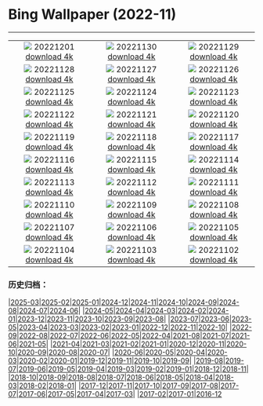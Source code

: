 # Bing Wallpaper (2022-11)
**************
| | | |
| :----: | :----: | :----: |
| ![](https://www.bing.com/th?id=OHR.AntarcticaDay_EN-IN4515439418_1920x1080.jpg) 20221201 [download 4k](https://www.bing.com/th?id=OHR.AntarcticaDay_EN-IN4515439418_UHD.jpg) | ![](https://www.bing.com/th?id=OHR.KhaliyaTopTrek_EN-IN6085442535_1920x1080.jpg) 20221130 [download 4k](https://www.bing.com/th?id=OHR.KhaliyaTopTrek_EN-IN6085442535_UHD.jpg) | ![](https://www.bing.com/th?id=OHR.HeronGiving_EN-IN3807811033_1920x1080.jpg) 20221129 [download 4k](https://www.bing.com/th?id=OHR.HeronGiving_EN-IN3807811033_UHD.jpg) |
| ![](https://www.bing.com/th?id=OHR.RedPlanetDay_EN-IN3181768065_1920x1080.jpg) 20221128 [download 4k](https://www.bing.com/th?id=OHR.RedPlanetDay_EN-IN3181768065_UHD.jpg) | ![](https://www.bing.com/th?id=OHR.Cecropia_EN-IN6595144388_1920x1080.jpg) 20221127 [download 4k](https://www.bing.com/th?id=OHR.Cecropia_EN-IN6595144388_UHD.jpg) | ![](https://www.bing.com/th?id=OHR.VidhanaSoudha_EN-IN5543965189_1920x1080.jpg) 20221126 [download 4k](https://www.bing.com/th?id=OHR.VidhanaSoudha_EN-IN5543965189_UHD.jpg) |
| ![](https://www.bing.com/th?id=OHR.OliveTreeDay_EN-IN2858135320_1920x1080.jpg) 20221125 [download 4k](https://www.bing.com/th?id=OHR.OliveTreeDay_EN-IN2858135320_UHD.jpg) | ![](https://www.bing.com/th?id=OHR.RovinjCroatia_EN-IN5575438445_1920x1080.jpg) 20221124 [download 4k](https://www.bing.com/th?id=OHR.RovinjCroatia_EN-IN5575438445_UHD.jpg) | ![](https://www.bing.com/th?id=OHR.HelianthusAnnuus_EN-IN4868983337_1920x1080.jpg) 20221123 [download 4k](https://www.bing.com/th?id=OHR.HelianthusAnnuus_EN-IN4868983337_UHD.jpg) |
| ![](https://www.bing.com/th?id=OHR.Waterleidingduinen_EN-IN4295260812_1920x1080.jpg) 20221122 [download 4k](https://www.bing.com/th?id=OHR.Waterleidingduinen_EN-IN4295260812_UHD.jpg) | ![](https://www.bing.com/th?id=OHR.FIFA2022_EN-IN0747471587_1920x1080.jpg) 20221121 [download 4k](https://www.bing.com/th?id=OHR.FIFA2022_EN-IN0747471587_UHD.jpg) | ![](https://www.bing.com/th?id=OHR.LandartPainting_EN-IN7351909485_1920x1080.jpg) 20221120 [download 4k](https://www.bing.com/th?id=OHR.LandartPainting_EN-IN7351909485_UHD.jpg) |
| ![](https://www.bing.com/th?id=OHR.ZNPVR_EN-IN9994229994_1920x1080.jpg) 20221119 [download 4k](https://www.bing.com/th?id=OHR.ZNPVR_EN-IN9994229994_UHD.jpg) | ![](https://www.bing.com/th?id=OHR.IslamicArt_EN-IN9111194134_1920x1080.jpg) 20221118 [download 4k](https://www.bing.com/th?id=OHR.IslamicArt_EN-IN9111194134_UHD.jpg) | ![](https://www.bing.com/th?id=OHR.McKenzieRiverTrail_EN-IN1387365715_1920x1080.jpg) 20221117 [download 4k](https://www.bing.com/th?id=OHR.McKenzieRiverTrail_EN-IN1387365715_UHD.jpg) |
| ![](https://www.bing.com/th?id=OHR.Unesco50_EN-IN0976809645_1920x1080.jpg) 20221116 [download 4k](https://www.bing.com/th?id=OHR.Unesco50_EN-IN0976809645_UHD.jpg) | ![](https://www.bing.com/th?id=OHR.LontraCanadensis_EN-IN0625737183_1920x1080.jpg) 20221115 [download 4k](https://www.bing.com/th?id=OHR.LontraCanadensis_EN-IN0625737183_UHD.jpg) | ![](https://www.bing.com/th?id=OHR.SanGiovanni_EN-IN0204571624_1920x1080.jpg) 20221114 [download 4k](https://www.bing.com/th?id=OHR.SanGiovanni_EN-IN0204571624_UHD.jpg) |
| ![](https://www.bing.com/th?id=OHR.FosterCoveredBridge_EN-IN9279266132_1920x1080.jpg) 20221113 [download 4k](https://www.bing.com/th?id=OHR.FosterCoveredBridge_EN-IN9279266132_UHD.jpg) | ![](https://www.bing.com/th?id=OHR.HainesEagle_EN-IN9562184202_1920x1080.jpg) 20221112 [download 4k](https://www.bing.com/th?id=OHR.HainesEagle_EN-IN9562184202_UHD.jpg) | ![](https://www.bing.com/th?id=OHR.MountAbu_EN-IN9235554332_1920x1080.jpg) 20221111 [download 4k](https://www.bing.com/th?id=OHR.MountAbu_EN-IN9235554332_UHD.jpg) |
| ![](https://www.bing.com/th?id=OHR.BadLightning_EN-IN8659016190_1920x1080.jpg) 20221110 [download 4k](https://www.bing.com/th?id=OHR.BadLightning_EN-IN8659016190_UHD.jpg) | ![](https://www.bing.com/th?id=OHR.HedgehogNest_EN-IN8074931663_1920x1080.jpg) 20221109 [download 4k](https://www.bing.com/th?id=OHR.HedgehogNest_EN-IN8074931663_UHD.jpg) | ![](https://www.bing.com/th?id=OHR.GoldenTemplePunjab_EN-IN9163263543_1920x1080.jpg) 20221108 [download 4k](https://www.bing.com/th?id=OHR.GoldenTemplePunjab_EN-IN9163263543_UHD.jpg) |
| ![](https://www.bing.com/th?id=OHR.CrestedButteEclispe_EN-IN9293713189_1920x1080.jpg) 20221107 [download 4k](https://www.bing.com/th?id=OHR.CrestedButteEclispe_EN-IN9293713189_UHD.jpg) | ![](https://www.bing.com/th?id=OHR.MarathonSunday_EN-IN5943628545_1920x1080.jpg) 20221106 [download 4k](https://www.bing.com/th?id=OHR.MarathonSunday_EN-IN5943628545_UHD.jpg) | ![](https://www.bing.com/th?id=OHR.Trossachs_EN-IN4509616425_1920x1080.jpg) 20221105 [download 4k](https://www.bing.com/th?id=OHR.Trossachs_EN-IN4509616425_UHD.jpg) |
| ![](https://www.bing.com/th?id=OHR.Deities_EN-IN6823352594_1920x1080.jpg) 20221104 [download 4k](https://www.bing.com/th?id=OHR.Deities_EN-IN6823352594_UHD.jpg) | ![](https://www.bing.com/th?id=OHR.AmboseliBioshere_EN-IN7057422618_1920x1080.jpg) 20221103 [download 4k](https://www.bing.com/th?id=OHR.AmboseliBioshere_EN-IN7057422618_UHD.jpg) | ![](https://www.bing.com/th?id=OHR.TeaPlantationsMunnar_EN-IN6708509609_1920x1080.jpg) 20221102 [download 4k](https://www.bing.com/th?id=OHR.TeaPlantationsMunnar_EN-IN6708509609_UHD.jpg) |

### 历史归档：

|[2025-03](bing/2025-03/2025-03.md)|[2025-02](bing/2025-02/2025-02.md)|[2025-01](bing/2025-01/2025-01.md)|[2024-12](bing/2024-12/2024-12.md)|[2024-11](bing/2024-11/2024-11.md)|[2024-10](bing/2024-10/2024-10.md)|[2024-09](bing/2024-09/2024-09.md)|[2024-08](bing/2024-08/2024-08.md)|[2024-07](bing/2024-07/2024-07.md)|[2024-06](bing/2024-06/2024-06.md)|
|[2024-05](bing/2024-05/2024-05.md)|[2024-04](bing/2024-04/2024-04.md)|[2024-03](bing/2024-03/2024-03.md)|[2024-02](bing/2024-02/2024-02.md)|[2024-01](bing/2024-01/2024-01.md)|[2023-12](bing/2023-12/2023-12.md)|[2023-11](bing/2023-11/2023-11.md)|[2023-10](bing/2023-10/2023-10.md)|[2023-09](bing/2023-09/2023-09.md)|[2023-08](bing/2023-08/2023-08.md)|
|[2023-07](bing/2023-07/2023-07.md)|[2023-06](bing/2023-06/2023-06.md)|[2023-05](bing/2023-05/2023-05.md)|[2023-04](bing/2023-04/2023-04.md)|[2023-03](bing/2023-03/2023-03.md)|[2023-02](bing/2023-02/2023-02.md)|[2023-01](bing/2023-01/2023-01.md)|[2022-12](bing/2022-12/2022-12.md)|[2022-11](bing/2022-11/2022-11.md)|[2022-10](bing/2022-10/2022-10.md)|
|[2022-09](bing/2022-09/2022-09.md)|[2022-08](bing/2022-08/2022-08.md)|[2022-07](bing/2022-07/2022-07.md)|[2022-06](bing/2022-06/2022-06.md)|[2022-05](bing/2022-05/2022-05.md)|[2022-04](bing/2022-04/2022-04.md)|[2021-08](bing/2021-08/2021-08.md)|[2021-07](bing/2021-07/2021-07.md)|[2021-06](bing/2021-06/2021-06.md)|[2021-05](bing/2021-05/2021-05.md)|
|[2021-04](bing/2021-04/2021-04.md)|[2021-03](bing/2021-03/2021-03.md)|[2021-02](bing/2021-02/2021-02.md)|[2021-01](bing/2021-01/2021-01.md)|[2020-12](bing/2020-12/2020-12.md)|[2020-11](bing/2020-11/2020-11.md)|[2020-10](bing/2020-10/2020-10.md)|[2020-09](bing/2020-09/2020-09.md)|[2020-08](bing/2020-08/2020-08.md)|[2020-07](bing/2020-07/2020-07.md)|
|[2020-06](bing/2020-06/2020-06.md)|[2020-05](bing/2020-05/2020-05.md)|[2020-04](bing/2020-04/2020-04.md)|[2020-03](bing/2020-03/2020-03.md)|[2020-02](bing/2020-02/2020-02.md)|[2020-01](bing/2020-01/2020-01.md)|[2019-12](bing/2019-12/2019-12.md)|[2019-11](bing/2019-11/2019-11.md)|[2019-10](bing/2019-10/2019-10.md)|[2019-09](bing/2019-09/2019-09.md)|
|[2019-08](bing/2019-08/2019-08.md)|[2019-07](bing/2019-07/2019-07.md)|[2019-06](bing/2019-06/2019-06.md)|[2019-05](bing/2019-05/2019-05.md)|[2019-04](bing/2019-04/2019-04.md)|[2019-03](bing/2019-03/2019-03.md)|[2019-02](bing/2019-02/2019-02.md)|[2019-01](bing/2019-01/2019-01.md)|[2018-12](bing/2018-12/2018-12.md)|[2018-11](bing/2018-11/2018-11.md)|
|[2018-10](bing/2018-10/2018-10.md)|[2018-09](bing/2018-09/2018-09.md)|[2018-08](bing/2018-08/2018-08.md)|[2018-07](bing/2018-07/2018-07.md)|[2018-06](bing/2018-06/2018-06.md)|[2018-05](bing/2018-05/2018-05.md)|[2018-04](bing/2018-04/2018-04.md)|[2018-03](bing/2018-03/2018-03.md)|[2018-02](bing/2018-02/2018-02.md)|[2018-01](bing/2018-01/2018-01.md)|
|[2017-12](bing/2017-12/2017-12.md)|[2017-11](bing/2017-11/2017-11.md)|[2017-10](bing/2017-10/2017-10.md)|[2017-09](bing/2017-09/2017-09.md)|[2017-08](bing/2017-08/2017-08.md)|[2017-07](bing/2017-07/2017-07.md)|[2017-06](bing/2017-06/2017-06.md)|[2017-05](bing/2017-05/2017-05.md)|[2017-04](bing/2017-04/2017-04.md)|[2017-03](bing/2017-03/2017-03.md)|
|[2017-02](bing/2017-02/2017-02.md)|[2017-01](bing/2017-01/2017-01.md)|[2016-12](bing/2016-12/2016-12.md)